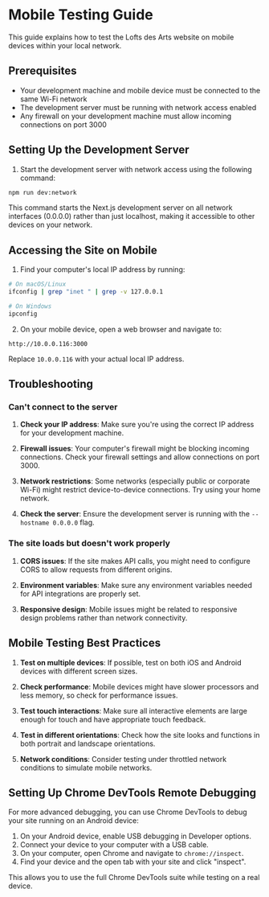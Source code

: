 # Mobile Testing Guide

This guide explains how to test the Lofts des Arts website on mobile devices within your local network.

## Prerequisites

- Your development machine and mobile device must be connected to the same Wi-Fi network
- The development server must be running with network access enabled
- Any firewall on your development machine must allow incoming connections on port 3000

## Setting Up the Development Server

1. Start the development server with network access using the following command:

```bash
npm run dev:network
```

This command starts the Next.js development server on all network interfaces (0.0.0.0) rather than just localhost, making it accessible to other devices on your network.

## Accessing the Site on Mobile

1. Find your computer's local IP address by running:

```bash
# On macOS/Linux
ifconfig | grep "inet " | grep -v 127.0.0.1

# On Windows
ipconfig
```

2. On your mobile device, open a web browser and navigate to:

```
http://10.0.0.116:3000
```

Replace `10.0.0.116` with your actual local IP address.

## Troubleshooting

### Can't connect to the server

1. **Check your IP address**: Make sure you're using the correct IP address for your development machine.

2. **Firewall issues**: Your computer's firewall might be blocking incoming connections. Check your firewall settings and allow connections on port 3000.

3. **Network restrictions**: Some networks (especially public or corporate Wi-Fi) might restrict device-to-device connections. Try using your home network.

4. **Check the server**: Ensure the development server is running with the `--hostname 0.0.0.0` flag.

### The site loads but doesn't work properly

1. **CORS issues**: If the site makes API calls, you might need to configure CORS to allow requests from different origins.

2. **Environment variables**: Make sure any environment variables needed for API integrations are properly set.

3. **Responsive design**: Mobile issues might be related to responsive design problems rather than network connectivity.

## Mobile Testing Best Practices

1. **Test on multiple devices**: If possible, test on both iOS and Android devices with different screen sizes.

2. **Check performance**: Mobile devices might have slower processors and less memory, so check for performance issues.

3. **Test touch interactions**: Make sure all interactive elements are large enough for touch and have appropriate touch feedback.

4. **Test in different orientations**: Check how the site looks and functions in both portrait and landscape orientations.

5. **Network conditions**: Consider testing under throttled network conditions to simulate mobile networks.

## Setting Up Chrome DevTools Remote Debugging

For more advanced debugging, you can use Chrome DevTools to debug your site running on an Android device:

1. On your Android device, enable USB debugging in Developer options.
2. Connect your device to your computer with a USB cable.
3. On your computer, open Chrome and navigate to `chrome://inspect`.
4. Find your device and the open tab with your site and click "inspect".

This allows you to use the full Chrome DevTools suite while testing on a real device. 